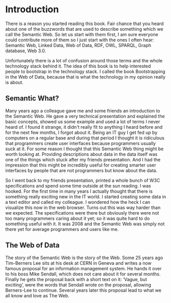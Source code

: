 # Introduction

There is a reason you started reading this book. Fair chance that you heard about one of the buzzwords that are used to describe something which we call the Semantic Web. So let us start with them first, I am sure everyone could contribute more of them so I just start with the ones I often hear: Semantic Web, Linked Data, Web of Data, RDF, OWL, SPARQL, Graph database, Web 3.0.

Unfortunately there is a lot of confusion around those terms and the whole technology stack behind it. The idea of this book is to help interested people to bootstrap in the technology stack. I called the book Bootstrapping in the Web of Data, because that is what the technology in my opinion really is about.

## Semantic What?

Many years ago a colleague gave me and some friends an introduction to the Semantic Web. He gave a very technical presentation and explained the basic concepts, showed us some example and used a lot of terms I never heard of. I found it strange, it didn't really fit to anything I heard before and for the next few months, I forgot about it. Being an IT guy I get fed up by computers on a regular base and during that period I thought it is ridiculous that programmers create user interfaces because programmers usually suck at it. For some reason I thought that this Semantic Web thing might be worth looking at. Providing descriptions about data in the data itself was one of the things which stuck after my friends presentation. And I had the impression that this might be incredibly useful for creating smarter user interfaces by people that are not programmers but know about the data.

So I went back to my friends presentation, printed a whole bunch of W3C specifications and spend some time outside at the sun reading. I was hooked. For the first time in many years I actually thought that there is something really exciting new in the IT world. I started creating some data in a text editor and called my colleague. I wondered how the heck I can visualize this now in the web browser. Turns out this was way harder than we expected. The specifications were there but obviously there were not too many programmers caring about it yet; so it was quite hard to do something useful with it. It was 2008 and the Semantic Web was simply not there yet for average programmers and users like me.

## The Web of Data

The story of the Semantic Web is the story of the Web. Some 25 years ago Tim-Berners Lee sits at his desk at CERN in Geneva and writes a now famous proposal for an information management system. He hands it over to his boss Mike Sendall, which does not care about it for several months. Finally he gets the proposal back with a short text on it: ‘Vague, but exciting’, were the words that Sendall wrote on the proposal, allowing Berners-Lee to continue. Several years later this proposal lead to what we all know and love as The Web.


